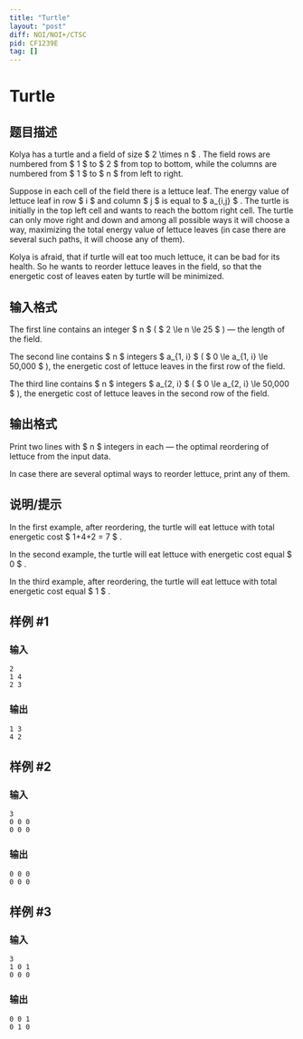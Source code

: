```yaml
---
title: "Turtle"
layout: "post"
diff: NOI/NOI+/CTSC
pid: CF1239E
tag: []
---
```


# Turtle

## 题目描述

Kolya has a turtle and a field of size $ 2 \times n $ . The field rows are numbered from $ 1 $ to $ 2 $ from top to bottom, while the columns are numbered from $ 1 $ to $ n $ from left to right.

Suppose in each cell of the field there is a lettuce leaf. The energy value of lettuce leaf in row $ i $ and column $ j $ is equal to $ a_{i,j} $ . The turtle is initially in the top left cell and wants to reach the bottom right cell. The turtle can only move right and down and among all possible ways it will choose a way, maximizing the total energy value of lettuce leaves (in case there are several such paths, it will choose any of them).

Kolya is afraid, that if turtle will eat too much lettuce, it can be bad for its health. So he wants to reorder lettuce leaves in the field, so that the energetic cost of leaves eaten by turtle will be minimized.

## 输入格式

The first line contains an integer $ n $ ( $ 2 \le n \le 25 $ ) — the length of the field.

The second line contains $ n $ integers $ a_{1, i} $ ( $ 0 \le a_{1, i} \le 50\,000 $ ), the energetic cost of lettuce leaves in the first row of the field.

The third line contains $ n $ integers $ a_{2, i} $ ( $ 0 \le a_{2, i} \le 50\,000 $ ), the energetic cost of lettuce leaves in the second row of the field.

## 输出格式

Print two lines with $ n $ integers in each — the optimal reordering of lettuce from the input data.

In case there are several optimal ways to reorder lettuce, print any of them.

## 说明/提示

In the first example, after reordering, the turtle will eat lettuce with total energetic cost $ 1+4+2 = 7 $ .

In the second example, the turtle will eat lettuce with energetic cost equal $ 0 $ .

In the third example, after reordering, the turtle will eat lettuce with total energetic cost equal $ 1 $ .

## 样例 #1

### 输入

```
2
1 4
2 3

```

### 输出

```
1 3 
4 2 

```

## 样例 #2

### 输入

```
3
0 0 0
0 0 0

```

### 输出

```
0 0 0 
0 0 0 

```

## 样例 #3

### 输入

```
3
1 0 1
0 0 0

```

### 输出

```
0 0 1
0 1 0

```

